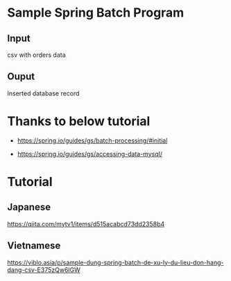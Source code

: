 # Sample Spring Batch Program

## Input 
csv with orders data
## Ouput 
Inserted database record

# Thanks to below tutorial 

+ https://spring.io/guides/gs/batch-processing/#initial

+ https://spring.io/guides/gs/accessing-data-mysql/

# Tutorial
## Japanese 
https://qiita.com/mytv1/items/d515acabcd73dd2358b4

## Vietnamese 
https://viblo.asia/p/sample-dung-spring-batch-de-xu-ly-du-lieu-don-hang-dang-csv-E375zQw6lGW